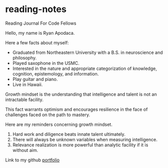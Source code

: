 # reading-notes
Reading Journal For Code Fellows

Hello, my name is Ryan Apodaca.

Here a few facts about myself:

- Graduated from Northeastern University with a B.S. in neuroscience and philosophy.
- Played saxophone in the USMC.
- Interested in the nature and appropriate categorization of knowledge, cognition, epistemology, and information.
- Play guitar and piano.  
- Live in Hawaii.

Growth mindset is the understanding that intelligence and talent is not an intractable facility.

This fact warrants optimism and encourages resilience in the face of challenges faced on the path to mastery.

Here are my reminders concerning growth mindset.

1. Hard work and diligence beats innate talent ultimately.
2. There will always be unknown variables when measuring intelligence.
3. Relevance realization is more powerful than analytic facility if it is without aim.

Link to my github [portfolio](https://github.com/ryanapodaca)
